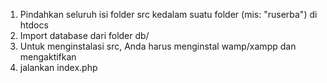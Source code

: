 1. Pindahkan seluruh isi folder src kedalam suatu folder (mis: "ruserba") di htdocs
2. Import database dari folder db/
3. Untuk menginstalasi src, Anda harus menginstal wamp/xampp dan mengaktifkan 
4. jalankan index.php
